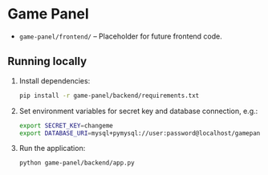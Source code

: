 # Game Panel

- `game-panel/frontend/` – Placeholder for future frontend code.

## Running locally

1. Install dependencies:
   ```bash
   pip install -r game-panel/backend/requirements.txt
   ```
2. Set environment variables for secret key and database connection, e.g.:
   ```bash
   export SECRET_KEY=changeme
   export DATABASE_URI=mysql+pymysql://user:password@localhost/gamepanel
   ```
3. Run the application:
   ```bash
   python game-panel/backend/app.py
   ```
